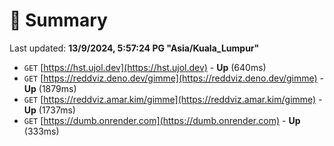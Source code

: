 # 📖 Summary
Last updated: **13/9/2024, 5:57:24 PG "Asia/Kuala_Lumpur"**

- `GET` [https://hst.ujol.dev](https://hst.ujol.dev) - **Up** (640ms)
- `GET` [https://reddviz.deno.dev/gimme](https://reddviz.deno.dev/gimme) - **Up** (1879ms)
- `GET` [https://reddviz.amar.kim/gimme](https://reddviz.amar.kim/gimme) - **Up** (1737ms)
- `GET` [https://dumb.onrender.com](https://dumb.onrender.com) - **Up** (333ms)
